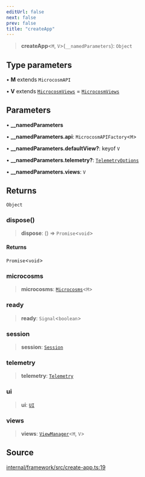 ```yaml
---
editUrl: false
next: false
prev: false
title: "createApp"
---
```


> **createApp**\<`M`, `V`\>(`__namedParameters`): `Object`

## Type parameters

• **M** extends `MicrocosmAPI`

• **V** extends [`MicrocosmViews`](../type-aliases/MicrocosmViews.md) = [`MicrocosmViews`](../type-aliases/MicrocosmViews.md)

## Parameters

• **\_\_namedParameters**

• **\_\_namedParameters\.api**: `MicrocosmAPIFactory`\<`M`\>

• **\_\_namedParameters\.defaultView?**: keyof `V`

• **\_\_namedParameters\.telemetry?**: [`TelemetryOptions`](../type-aliases/TelemetryOptions.md)

• **\_\_namedParameters\.views**: `V`

## Returns

`Object`

### dispose()

> **dispose**: () => `Promise`\<`void`\>

#### Returns

`Promise`\<`void`\>

### microcosms

> **microcosms**: [`Microcosms`](../classes/Microcosms.md)\<`M`\>

### ready

> **ready**: `Signal`\<`boolean`\>

### session

> **session**: [`Session`](../classes/Session.md)

### telemetry

> **telemetry**: [`Telemetry`](../classes/Telemetry.md)

### ui

> **ui**: [`UI`](../classes/UI.md)

### views

> **views**: [`ViewManager`](../classes/ViewManager.md)\<`M`, `V`\>

## Source

[internal/framework/src/create-app.ts:19](https://github.com/nodenogg-in/alpha-p2p/blob/a4d5eff/internal/framework/src/create-app.ts#L19)
